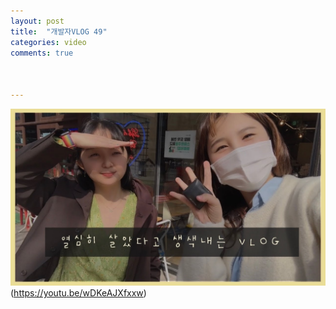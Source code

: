 ```yaml
---
layout: post
title:  "개발자VLOG 49"
categories: video 
comments: true



---
```








![썸네일](/assets/img/youtube/49.jpeg)(https://youtu.be/wDKeAJXfxxw)














